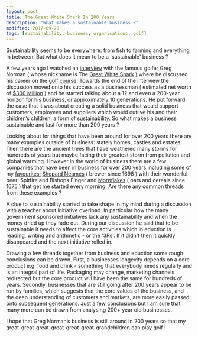```yaml
---
layout: post
title: The Great White Shark In 200 Years
description: "What makes a sustainable business ?"
modified: 2017-09-26
tags: [sustainability, business, organisations, golf]
---
```


<p>
Sustainability seems to be everywhere: from fish to farming and everything in between. But what does it mean to be a 'sustainable' business ?
</p>

A few years ago I watched an
<a href="https://www.youtube.com/watch?v=1ODXzkT7Elc">interview</a>
with the famous golfer Greg Norman ( whose nickname is The
<a href="http://www.shark.com/">Great White Shark</a> ) where he discussed his career on the [golf course](https://en.wikipedia.org/wiki/Greg_Norman#Great_White_Shark_Enterprises).
Towards the end of the interview the discussion moved onto his success as a businessman ( estimated net worth of [$300 Million](http://www.therichest.com/celebnetworth/athletes/golfers/greg-norman-net-worth/) ) and he started talking about a 12 and even a 200-year horizon for his business, or approximately 10 generations. He put forward the case that it was about creating a solid business that would support customers, employees and suppliers which would outlive his and their children’s children: a form of sustainability. So what makes a business sustainable and last for more than 200 years ?  

Looking about for things that have been around for over 200 years there are many examples outside of business: stately homes, castles and estates.
Then there are the ancient trees that have weathered many storms for hundreds of years but maybe facing their greatest storm from pollution and global warming. However in the world of
business there are a few <a href="https://en.wikipedia.org/wiki/List_of_oldest_companies">companies</a>
that have been in business for over 200 years including
some of my <a href="https://en.wikipedia.org/wiki/List_of_oldest_companies" >favourites:</a>
[Shepard Neames](https://www.shepherdneame.co.uk/) ( brewer since 1698 ) with their wonderful beer: Spitfire and Bishops Finger  and
[Mornflakes](http://www.mornflake.com/home/) ( oats and cereals since 1675 ) that get me started every morning.  Are there any common threads from these examples ?

A clue to sustainability started to take shape in my mind during a discussion with a teacher about initiative overload. In particular how the many government sponsored initiatives lack any sustainability and when the money dried up they fade out. During our discussion he said that to be sustainable it needs to affect the core activities which in eduction is reading, writing and arithmetic - or the '3Rs'. If it didn't then it quickly disappeared and the next initiative rolled in.

Drawing a few threads together from business and eduction some rough conclusions can be drawn. First, a businesses longevity depends on a core product e.g. food and drink - something that everybody needs regularly and is an integral part of life. Packaging may change, marketing channels redirected but the core product will have been the same for hundreds of years. Secondly, businesses that are still going after 200 years appear to be run by families, which suggests that the core values of the business, and the deep understanding of customers and markets, are more easily passed onto subsequent generations. Just a few conclusions but I am sure that many more can be drawn from analysing 200+ year old businesses.

I hope that Greg Norman’s business is still around in 200 years so that my great-great-great-great-great-great-grandchildren can play golf !
